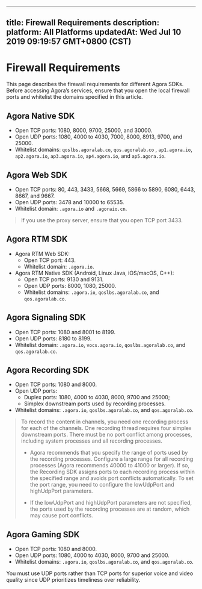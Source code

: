 
---
title: Firewall Requirements
description: 
platform: All Platforms
updatedAt: Wed Jul 10 2019 09:19:57 GMT+0800 (CST)
---
# Firewall Requirements
This page describes the firewall requirements for different Agora SDKs. Before accessing Agora’s services, ensure that you open the local firewall ports and whitelist the domains specified in this article.

## Agora Native SDK

-   Open TCP ports: 1080, 8000, 9700, 25000, and 30000.
-   Open UDP ports: 1080, 4000 to 4030, 7000, 8000, 8913, 9700, and 25000.
-   Whitelist domains: `qoslbs.agoralab.co`, `qos.agoralab.co` , `ap1.agora.io`, `ap2.agora.io`, `ap3.agora.io`, `ap4.agora.io`, and `ap5.agora.io`.


## Agora Web SDK

-   Open TCP ports: 80, 443, 3433, 5668, 5669, 5866 to 5890, 6080, 6443, 8667, and 9667.
-   Open UDP ports: 3478 and 10000 to 65535.
-   Whitelist domain: `.agora.io` and `.agoraio.cn`.

> If you use the proxy server, ensure that you open TCP port 3433.

## Agora RTM SDK

- Agora RTM Web SDK:
  - Open TCP port: 443.
  - Whitelist domain: `.agora.io`.
- Agora RTM Native SDK (Android, Linux Java, iOS/macOS, C++):
  - Open TCP ports: 9130 and 9131.
  - Open UDP ports: 8000, 1080, 25000. 
  - Whitelist domains: `.agora.io`, `qoslbs.agoralab.co`, and `qos.agoralab.co`. 


## Agora Signaling SDK

-   Open TCP ports: 1080 and 8001 to 8199.
-   Open UDP ports: 8180 to 8199.
-   Whitelist domain: `.agora.io`, `vocs.agora.io`, `qoslbs.agoralab.co`, and `qos.agoralab.co`.


## Agora Recording SDK

-   Open TCP ports: 1080 and 8000.
-   Open UDP ports:
    -   Duplex ports: 1080, 4000 to 4030, 8000, 9700 and 25000;
    -   Simplex downstream ports used by recording processes.
-   Whitelist domains: `.agora.io`, `qoslbs.agoralab.co`, and `qos.agoralab.co`.

> To record the content in channels, you need one recording process for each of the channels. One recording thread requires four simplex downstream ports. There must be no port conflict among processes, including system processes and all recording processes.
> 
> -   Agora recommends that you specify the range of ports used by the recording processes. Configure a large range for all recording processes \(Agora recommends 40000 to 41000 or larger\). If so, the Recording SDK assigns ports to each recording process within the specified range and avoids port conflicts automatically. To set the port range, you need to configure the lowUdpPort and highUdpPort parameters.
> 
> -   If the lowUdpPort and highUdpPort parameters are not specified, the ports used by the recording processes are at random, which may cause port conflicts.


## Agora Gaming SDK

-   Open TCP ports: 1080 and 8000.
-   Open UDP ports: 1080, 4000 to 4030, 8000, 9700 and 25000.
-   Whitelist domains: `.agora.io`, `qoslbs.agoralab.co`, and `qos.agoralab.co`.

You must use UDP ports rather than TCP ports for superior voice and video quality since UDP prioritizes timeliness over reliability.


